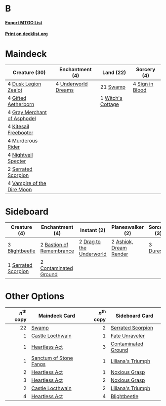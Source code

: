 # B

#### [Export MTGO List](../collection/B/B.txt)
#### [Print on decklist.org](http://decklist.org/?deckmain=4%09Dusk%20Legion%20Zealot%0A4%09Gifted%20Aetherborn%0A4%09Gray%20Merchant%20of%20Asphodel%0A4%09Kitesail%20Freebooter%0A4%09Murderous%20Rider%0A4%09Nightveil%20Specter%0A2%09Serrated%20Scorpion%0A4%09Sign%20in%20Blood%0A21%09Swamp%0A4%09Underworld%20Dreams%0A4%09Vampire%20of%20the%20Dire%20Moon%0A1%09Witch's%20Cottage&deckside=2%09Ashiok,%20Dream%20Render%0A2%09Bastion%20of%20Remembrance%0A3%09Blightbeetle%0A2%09Contaminated%20Ground%0A2%09Drag%20to%20the%20Underworld%0A3%09Duress%0A1%09Serrated%20Scorpion)
# Maindeck

|                                            Creature (30)                                             |                                       Enchantment (4)                                        |                                         Land (22)                                          |                                       Sorcery (4)                                        |
|------------------------------------------------------------------------------------------------------|----------------------------------------------------------------------------------------------|--------------------------------------------------------------------------------------------|------------------------------------------------------------------------------------------|
|4 [Dusk Legion Zealot](http://gatherer.wizards.com/Pages/Card/Details.aspx?multiverseid=442078)       |4 [Underworld Dreams](http://gatherer.wizards.com/Pages/Card/Details.aspx?multiverseid=129779)|21 [Swamp](http://gatherer.wizards.com/Pages/Card/Details.aspx?multiverseid=439858)         |4 [Sign in Blood](http://gatherer.wizards.com/Pages/Card/Details.aspx?multiverseid=220480)|
|4 [Gifted Aetherborn](http://gatherer.wizards.com/Pages/Card/Details.aspx?multiverseid=423728)        |                                                                                              |1 [Witch's Cottage](http://gatherer.wizards.com/Pages/Card/Details.aspx?multiverseid=473211)|                                                                                          |
|4 [Gray Merchant of Asphodel](http://gatherer.wizards.com/Pages/Card/Details.aspx?multiverseid=389541)|                                                                                              |                                                                                            |                                                                                          |
|4 [Kitesail Freebooter](http://gatherer.wizards.com/Pages/Card/Details.aspx?multiverseid=435264)      |                                                                                              |                                                                                            |                                                                                          |
|4 [Murderous Rider](http://gatherer.wizards.com/Pages/Card/Details.aspx?multiverseid=473059)          |                                                                                              |                                                                                            |                                                                                          |
|4 [Nightveil Specter](http://gatherer.wizards.com/Pages/Card/Details.aspx?multiverseid=455922)        |                                                                                              |                                                                                            |                                                                                          |
|2 [Serrated Scorpion](http://gatherer.wizards.com/Pages/Card/Details.aspx?multiverseid=479619)        |                                                                                              |                                                                                            |                                                                                          |
|4 [Vampire of the Dire Moon](http://gatherer.wizards.com/Pages/Card/Details.aspx?multiverseid=466874) |                                                                                              |                                                                                            |                                                                                          |


# Sideboard

|                                         Creature (4)                                         |                                          Enchantment (4)                                          |                                            Instant (2)                                            |                                        Planeswalker (2)                                         |                                   Sorcery (3)                                    |
|----------------------------------------------------------------------------------------------|---------------------------------------------------------------------------------------------------|---------------------------------------------------------------------------------------------------|-------------------------------------------------------------------------------------------------|----------------------------------------------------------------------------------|
|3 [Blightbeetle](http://gatherer.wizards.com/Pages/Card/Details.aspx?multiverseid=466841)     |2 [Bastion of Remembrance](http://gatherer.wizards.com/Pages/Card/Details.aspx?multiverseid=479593)|2 [Drag to the Underworld](http://gatherer.wizards.com/Pages/Card/Details.aspx?multiverseid=476340)|2 [Ashiok, Dream Render](http://gatherer.wizards.com/Pages/Card/Details.aspx?multiverseid=461155)|3 [Duress](http://gatherer.wizards.com/Pages/Card/Details.aspx?multiverseid=14557)|
|1 [Serrated Scorpion](http://gatherer.wizards.com/Pages/Card/Details.aspx?multiverseid=479619)|2 [Contaminated Ground](http://gatherer.wizards.com/Pages/Card/Details.aspx?multiverseid=366420)   |                                                                                                   |                                                                                                 |                                                                                  |


# Other Options

|*n*<sup>th</sup> copy|                                          Maindeck Card                                          |*n*<sup>th</sup> copy|                                        Sideboard Card                                        |
|--------------------:|-------------------------------------------------------------------------------------------------|--------------------:|----------------------------------------------------------------------------------------------|
|                   22|[Swamp](http://gatherer.wizards.com/Pages/Card/Details.aspx?multiverseid=439858)                 |                    2|[Serrated Scorpion](http://gatherer.wizards.com/Pages/Card/Details.aspx?multiverseid=479619)  |
|                    1|[Castle Locthwain](http://gatherer.wizards.com/Pages/Card/Details.aspx?multiverseid=473203)      |                    1|[Fate Unraveler](http://gatherer.wizards.com/Pages/Card/Details.aspx?multiverseid=378440)     |
|                    1|[Heartless Act](http://gatherer.wizards.com/Pages/Card/Details.aspx?multiverseid=479611)         |                    3|[Contaminated Ground](http://gatherer.wizards.com/Pages/Card/Details.aspx?multiverseid=366420)|
|                    1|[Sanctum of Stone Fangs](http://gatherer.wizards.com/Pages/Card/Details.aspx?multiverseid=485443)|                    1|[Liliana's Triumph](http://gatherer.wizards.com/Pages/Card/Details.aspx?multiverseid=461025)  |
|                    2|[Heartless Act](http://gatherer.wizards.com/Pages/Card/Details.aspx?multiverseid=479611)         |                    1|[Noxious Grasp](http://gatherer.wizards.com/Pages/Card/Details.aspx?multiverseid=466864)      |
|                    3|[Heartless Act](http://gatherer.wizards.com/Pages/Card/Details.aspx?multiverseid=479611)         |                    2|[Noxious Grasp](http://gatherer.wizards.com/Pages/Card/Details.aspx?multiverseid=466864)      |
|                    2|[Castle Locthwain](http://gatherer.wizards.com/Pages/Card/Details.aspx?multiverseid=473203)      |                    2|[Liliana's Triumph](http://gatherer.wizards.com/Pages/Card/Details.aspx?multiverseid=461025)  |
|                    4|[Heartless Act](http://gatherer.wizards.com/Pages/Card/Details.aspx?multiverseid=479611)         |                    4|[Blightbeetle](http://gatherer.wizards.com/Pages/Card/Details.aspx?multiverseid=466841)       |

